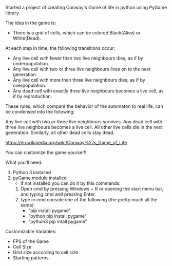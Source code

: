 Started a project of creating Conway's Game of life in python using PyGame library.

The idea in the game is:
- There is a grid of cells, which can be colored Black(Alive) or White(Dead).

At each step in time, the following transitions occur:
- Any live cell with fewer than two live neighbours dies, as if by underpopulation.
- Any live cell with two or three live neighbours lives on to the next generation.
- Any live cell with more than three live neighbours dies, as if by overpopulation.
- Any dead cell with exactly three live neighbours becomes a live cell, as if by reproduction.

These rules, which compare the behavior of the automaton to real life, can be condensed into the following:

Any live cell with two or three live neighbours survives.
Any dead cell with three live neighbours becomes a live cell.
All other live cells die in the next generation. Similarly, all other dead cells stay dead.

https://en.wikipedia.org/wiki/Conway%27s_Game_of_Life

You can customize the game yourself!

What you'll need:
1. Python 3 installed
2. pyGame module installed
    - if not installed you can do it by this commands:
    1. Open cmd by pressing Windows + R or opening the start menu bar, and typing cmd and pressing Enter.
    2. type in cmd console one of the following (the pretty much all the same)
       - "pip install pygame"
       - "python pip install pygame"
       - "python3 pip intall pygame"

Customizable Variables:
- FPS of the Game 
- Cell Size
- Grid size according to cell size
- Starting patterns.
